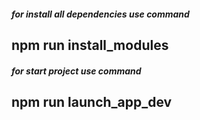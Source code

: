 ##### for install all dependencies use command 
## npm run install_modules

##### for start project use command 
## npm run launch_app_dev
